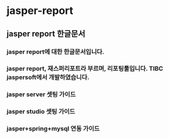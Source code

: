 # jasper-report
## jasper report 한글문서
### jasper report에 대한 한글문서입니다. 
### jasper report, 재스퍼리포트라 부르며, 리포팅툴입니다. TIBC jaspersoft에서 개발하였습니다.


### jasper server 셋팅 가이드
>>
### jasper studio 셋팅 가이드
>>
### jasper+spring+mysql 연동 가이드
>>
